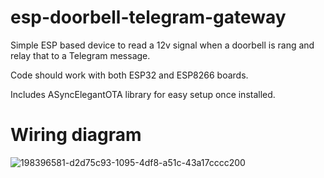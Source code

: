 # esp-doorbell-telegram-gateway

Simple ESP based device to read a 12v signal when a doorbell is rang and relay that to a Telegram message.

Code should work with both ESP32 and ESP8266 boards.

Includes ASyncElegantOTA library for easy setup once installed.

# Wiring diagram

![198396581-d2d75c93-1095-4df8-a51c-43a17cccc200](https://user-images.githubusercontent.com/6942398/199640841-8f1ea69b-f3fc-4a9b-b49f-e59d853fd13c.png)
